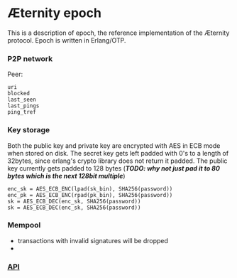 # Æternity epoch

This is a description of epoch, the reference implementation
of the Æternity protocol. Epoch is written in Erlang/OTP.

### P2P network

Peer:

```
uri
blocked
last_seen
last_pings
ping_tref
```

### Key storage

Both the public key and private key are encrypted with AES in ECB mode when stored on disk.
The secret key gets left padded with 0's to a length of 32bytes, since erlang's crypto library does not return it padded.
The public key currently gets padded to 128 bytes (***TODO: why not just pad it to 80 bytes which is the next 128bit multiple***)


```
enc_sk = AES_ECB_ENC(lpad(sk_bin), SHA256(password))
enc_pk = AES_ECB_ENC(rpad(pk_bin), SHA256(password))
sk = AES_ECB_DEC(enc_sk, SHA256(password))
sk = AES_ECB_DEC(enc_sk, SHA256(password))
```

### Mempool

- transactions with invalid signatures will be dropped
-

### [API](./epoch/api/README.md)
